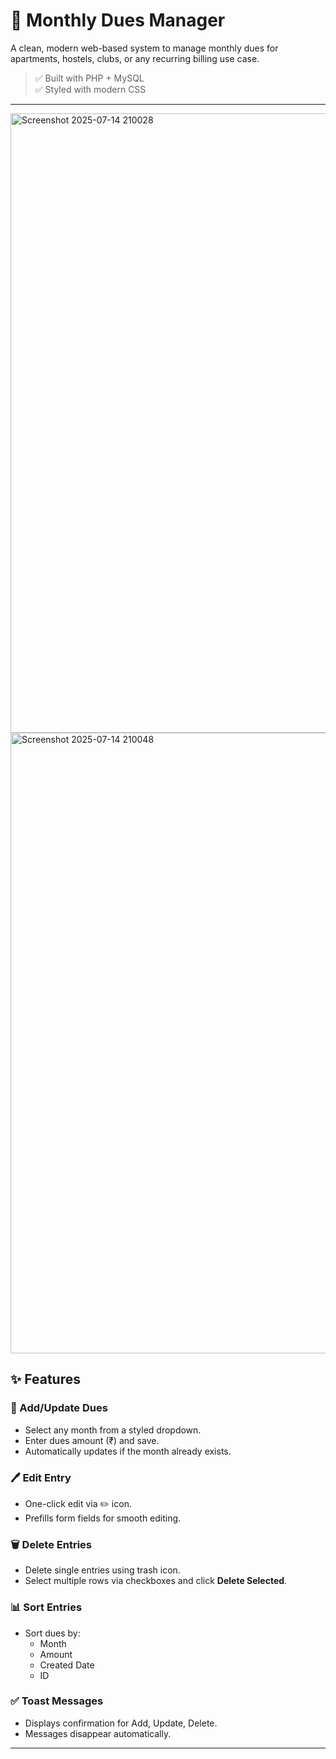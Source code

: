 # 💸 Monthly Dues Manager

A clean, modern web-based system to manage monthly dues for apartments, hostels, clubs, or any recurring billing use case.

> ✅ Built with PHP + MySQL  
> ✅ Styled with modern CSS 

---
<img width="1901" height="991" alt="Screenshot 2025-07-14 210028" src="https://github.com/user-attachments/assets/06199dec-6f71-4a71-90ed-e1556b1e81d7" />

<img width="1311" height="993" alt="Screenshot 2025-07-14 210048" src="https://github.com/user-attachments/assets/bf0818d1-6b7c-422c-8d85-26df9394f6a0" />

## ✨ Features

### 🧾 Add/Update Dues
- Select any month from a styled dropdown.
- Enter dues amount (₹) and save.
- Automatically updates if the month already exists.

### 🖊️ Edit Entry
- One-click edit via ✏️ icon.
- Prefills form fields for smooth editing.

### 🗑️ Delete Entries
- Delete single entries using trash icon.
- Select multiple rows via checkboxes and click **Delete Selected**.

### 📊 Sort Entries
- Sort dues by:
  - Month
  - Amount
  - Created Date
  - ID

### ✅ Toast Messages
- Displays confirmation for Add, Update, Delete.
- Messages disappear automatically.

---
